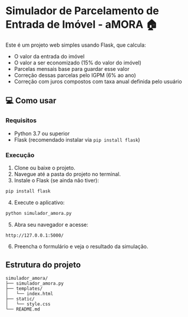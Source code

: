 # Simulador de Parcelamento de Entrada de Imóvel - aMORA 🏠

Este é um projeto web simples usando Flask, que calcula:

- O valor da entrada do imóvel
- O valor a ser economizado (15% do valor do imóvel)
- Parcelas mensais base para guardar esse valor
- Correção dessas parcelas pelo IGPM (6% ao ano)
- Correção com juros compostos com taxa anual definida pelo usuário

## 💻 Como usar

### Requisitos

- Python 3.7 ou superior
- Flask (recomendado instalar via `pip install flask`)

### Execução

1. Clone ou baixe o projeto.
2. Navegue até a pasta do projeto no terminal.
3. Instale o Flask (se ainda não tiver):

```bash
pip install flask
```

4. Execute o aplicativo:

```bash
python simulador_amora.py
```

5. Abra seu navegador e acesse:

```
http://127.0.0.1:5000/
```

6. Preencha o formulário e veja o resultado da simulação.

## Estrutura do projeto

```
simulador_amora/
├── simulador_amora.py
├── templates/
│   └── index.html
├── static/
│   └── style.css
└── README.md
```

